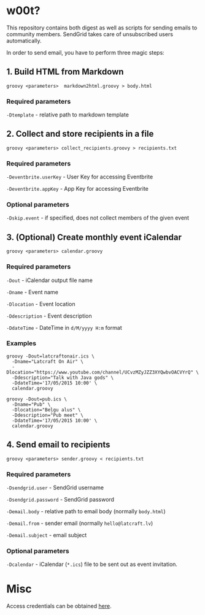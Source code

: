 # w00t?

This repository contains both digest as well as scripts for sending emails to community members. SendGrid takes care of unsubscribed users automatically.

In order to send email, you have to perform three magic steps:

## 1. Build HTML from Markdown
```
groovy <parameters>  markdown2html.groovy > body.html
```

### Required parameters
`-Dtemplate` - relative path to markdown template

## 2. Collect and store recipients in a file
```
groovy <parameters> collect_recipients.groovy > recipients.txt
```

### Required parameters
`-Deventbrite.userKey` - User Key for accessing Eventbrite
 
`-Deventbrite.appKey` - App Key for accessing Eventbrite

### Optional parameters
`-Dskip.event` - if specified, does not collect members of the given event 

## 3. (Optional) Create monthly event iCalendar
```
groovy <parameters> calendar.groovy
```

### Required parameters
`-Dout` - iCalendar output file name
 
`-Dname` - Event name
 
`-Dlocation` - Event location
 
`-Ddescription` - Event description
 
`-DdateTime` - DateTime in `d/M/yyyy H:m` format

### Examples
```shell
groovy -Dout=latcraftonair.ics \
  -Dname="Latcraft On Air" \
  -Dlocation="https://www.youtube.com/channel/UCvzMZyJZZ3XYQwbvOACVYrQ" \
  -Ddescription="Talk with Java gods" \
  -DdateTime='17/05/2015 10:00' \
  calendar.groovy
```

```shell
groovy -Dout=pub.ics \
  -Dname="Pub" \
  -Dlocation="Beļgu alus" \
  -Ddescription="Pub meet" \
  -DdateTime='17/05/2015 10:00' \
  calendar.groovy                                  
```

## 4. Send email to recipients
```
groovy <parameters> sender.groovy < recipients.txt
```

### Required parameters
`-Dsendgrid.user` - SendGrid username

`-Dsendgrid.password` - SendGrid password

`-Demail.body` - relative path to email body (normally `body.html`)

`-Demail.from` - sender email (normally `hello@latcraft.lv`)

`-Demail.subject` - email subject

### Optional parameters
`-Dcalendar` - iCalendar (`*.ics`) file to be sent out as event invitation. 

# Misc
Access credentials can be obtained [here](https://github.com/latcraft/passwords).
